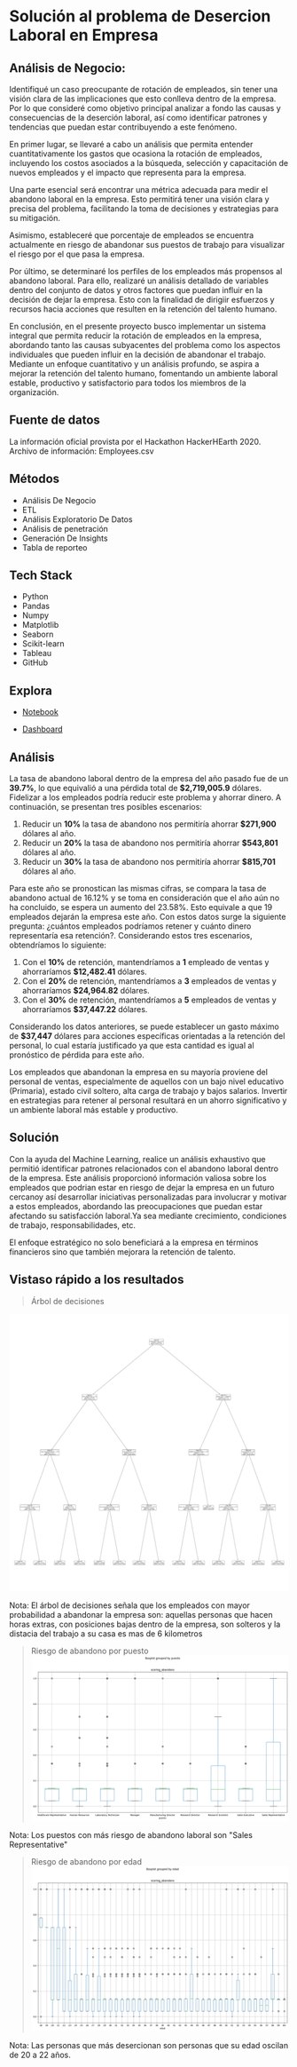 # Solución al problema de Desercion Laboral en Empresa

## Análisis de Negocio:
Identifiqué un caso preocupante de rotación de empleados, sin tener una visión clara de las implicaciones que esto conlleva dentro de la empresa. Por lo que  consideré como objetivo principal analizar a fondo las causas y consecuencias de la deserción laboral, así como identificar patrones y tendencias que puedan estar contribuyendo a este fenómeno. 

En primer lugar, se llevaré a cabo un análisis que permita entender cuantitativamente los gastos que ocasiona la rotación de empleados, incluyendo los costos asociados a la búsqueda, selección y capacitación de nuevos empleados y el impacto que representa para la empresa.

Una parte esencial será encontrar una métrica adecuada para medir el abandono laboral en la empresa. Esto permitirá tener una visión clara y precisa del problema, facilitando la toma de decisiones y estrategias para su mitigación.

Asimismo, estableceré que porcentaje de empleados se encuentra actualmente en riesgo de abandonar sus puestos de trabajo para visualizar el riesgo por el que pasa la empresa.

Por último, se determinaré los perfiles de los empleados más propensos al abandono laboral. Para ello, realizaré un análisis detallado de variables dentro del conjunto de datos y otros factores que puedan influir en la decisión de dejar la empresa. Esto con la finalidad de dirigiir esfuerzos y recursos hacia acciones que resulten en la retención del talento humano.

En conclusión, en el presente proyecto busco implementar un sistema integral que permita reducir la rotación de empleados en la empresa, abordando tanto las causas subyacentes del problema como los aspectos individuales que pueden influir en la decisión de abandonar el trabajo. Mediante un enfoque cuantitativo y un análisis profundo, se aspira a mejorar la retención del talento humano, fomentando un ambiente laboral estable, productivo y satisfactorio para todos los miembros de la organización.

## Fuente de datos

La información oficial provista por el Hackathon HackerHEarth 2020. Archivo de información: Employees.csv

## Métodos
- Análisis De Negocio
- ETL 
- Análisis Exploratorio De Datos
- Análisis de penetración
- Generación De Insights
- Tabla de reporteo

## Tech Stack
- Python
- Pandas
- Numpy
- Matplotlib
- Seaborn
- Scikit-learn
- Tableau
- GitHub

## Explora
- [Notebook](https://colab.research.google.com/drive/1GAj6cuPgsOT-7OtdXyYUK9M_P1rYYlVg?usp=sharing)

- [Dashboard](https://public.tableau.com/views/Dashboard-Desercinlaboral/Dashboard1?:language=es-ES&publish=yes&:display_count=n&:origin=viz_share_link)

## Análisis

La tasa de abandono laboral dentro de la empresa del año pasado fue de un **39.7%**, lo que equivalió a una pérdida total de **$2,719,005.9** dólares. Fidelizar a los empleados podría reducir este problema y ahorrar dinero. A continuación, se presentan tres posibles escenarios:

1. Reducir un **10%** la tasa de abandono nos permitiría ahorrar **$271,900** dólares al año.
2. Reducir un **20%** la tasa de abandono nos permitiría ahorrar **$543,801** dólares al año.
3. Reducir un **30%** la tasa de abandono nos permitiría ahorrar **$815,701** dólares al año.

Para este año se pronostican las mismas cifras, se compara la tasa de abandono actual de 16.12% y se toma en consideración que el año aún no ha concluido, se espera un aumento del 23.58%. Esto equivale a que 19 empleados dejarán la empresa este año. Con estos datos surge la siguiente pregunta: ¿cuántos empleados podríamos retener y cuánto dinero representaría esa retención?. Considerando estos tres escenarios, obtendríamos lo siguiente:

1. Con el **10%** de retención, mantendríamos a **1** empleado de ventas y ahorraríamos **$12,482.41** dólares.
2. Con el **20%** de retención, mantendríamos a **3** empleados de ventas y ahorraríamos **$24,964.82** dólares.
3. Con el **30%** de retención, mantendríamos a **5** empleados de ventas y ahorraríamos **$37,447.22** dólares.

Considerando los datos anteriores, se puede establecer un gasto máximo de **$37,447** dólares para acciones específicas orientadas a la retención del personal, lo cual estaría justificado ya que esta cantidad es igual al pronóstico de pérdida para este año.

Los empleados que abandonan la empresa en su mayoría proviene del personal de ventas, especialmente de aquellos con un bajo nivel educativo (Primaria), estado civil soltero, alta carga de trabajo y bajos salarios. Invertir en estrategias para retener al personal resultará en un ahorro significativo y un ambiente laboral más estable y productivo.



## Solución

Con la ayuda del Machine Learning, realice un análisis exhaustivo que permitió identificar patrones relacionados con el abandono laboral dentro de la empresa. Este análisis proporcionó información valiosa sobre los empleados que podrian estar en riesgo de dejar la empresa en un futuro cercanoy así  desarrollar iniciativas personalizadas para involucrar y motivar a estos empleados, abordando las preocupaciones que puedan estar afectando su satisfacción laboral.Ya sea mediante crecimiento, condiciones de trabajo, responsabilidades, etc.

El enfoque estratégico no solo beneficiará a la empresa en términos financieros sino que también mejorara la retención de talento.

## Vistaso rápido a los resultados

> Árbol de decisiones

![](https://github.com/ESmithE/Deserci-n_Laboral/blob/master/Arbol%20de%20perfil%20de%20empleado.png)

Nota: El árbol de decisiones señala que los empleados con mayor probabilidad a abandonar la empresa son: aquellas personas que hacen horas extras, con posiciones bajas dentro de la empresa, son solteros y la distacia del trabajo a su casa es mas de 6 kilometros

> Riesgo de abandono por puesto
![](https://github.com/ESmithE/Deserci-n_Laboral/blob/master/Riesgo_abandono_por_puesto.png)

Nota: Los puestos con más riesgo de abandono laboral son "Sales Representative"


> Riesgo de abandono por edad 
![](https://github.com/ESmithE/Deserci-n_Laboral/blob/master/Riesgo_abandono_por_edad.png)

Nota: Las personas que más desercionan son personas que su edad oscilan de 20 a 22 años.

